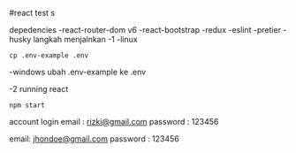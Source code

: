 #react test s

depedencies
-react-router-dom v6
-react-bootstrap
-redux
-eslint
-pretier
-husky
langkah menjalnkan
-1
-linux

```
cp .env-example .env
```

-windows
ubah .env-example ke .env

-2 running react

```
npm start
```

account login
email : rizki@gmail.com
password : 123456

email: jhondoe@gmail.com
password : 123456
